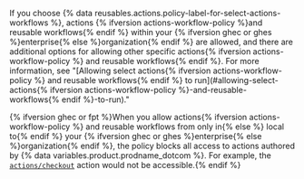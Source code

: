 If you choose {% data reusables.actions.policy-label-for-select-actions-workflows %}, actions {% ifversion actions-workflow-policy %}and reusable workflows{% endif %} within your {% ifversion ghec or ghes %}enterprise{% else %}organization{% endif %} are allowed, and there are additional options for allowing other specific actions{% ifversion actions-workflow-policy %} and reusable workflows{% endif %}. For more information, see "[Allowing select actions{% ifversion actions-workflow-policy %} and reusable workflows{% endif %} to run](#allowing-select-actions{% ifversion actions-workflow-policy %}-and-reusable-workflows{% endif %}-to-run)."

{% ifversion ghec or fpt %}When you allow actions{% ifversion actions-workflow-policy %} and reusable workflows from only in{% else %} local to{% endif %} your {% ifversion ghec or ghes %}enterprise{% else %}organization{% endif %}, the policy blocks all access to actions authored by {% data variables.product.prodname_dotcom %}. For example, the [`actions/checkout`](https://github.com/actions/checkout) action would not be accessible.{% endif %}
